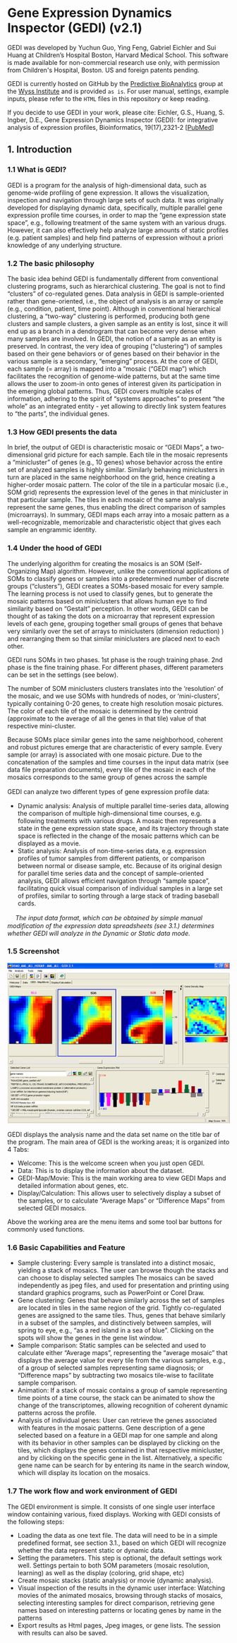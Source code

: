 # Gene Expression Dynamics Inspector (GEDI) (v2.1)

GEDI was developed by Yuchun Guo, Ying Feng, Gabriel Eichler and Sui Huang at Children’s Hospital Boston, Harvard Medical School. This software is made available for non-commercial research use only, with permission from Children's Hospital, Boston. US and foreign patents pending. 

GEDI is currently hosted on GitHub by the [Predictive BioAnalytics](mailto:midas@wyss.harvard.edu) group at the [Wyss Institute](www.wyss.harvard.edu) and is provided `as is`. For user manual, settings, example inputs, please refer to the `HTML` files in this repository or keep reading.

If you decide to use GEDI in your work, please cite:
Eichler, G.S., Huang, S. Ingber, D.E., Gene Expression Dynamics Inspector (GEDI): for integrative analysis of expression profiles, Bioinformatics, 19(17),2321-2 [[PubMed](https://www.ncbi.nlm.nih.gov/pubmed/14630665)]


## 1. Introduction
### 1.1 What is GEDI?
GEDI is a program for the analysis of high-dimensional data, such as genome-wide profiling of gene expression. It allows the visualization, inspection and navigation through large sets of such data. It was originally developed for displaying dynamic data, specifically, multiple parallel gene expression profile time courses, in order to map the “gene expression state space”, e.g., following treatment of the same system with an various drugs. However, it can also effectively help analyze large amounts of static profiles (e.g. patient samples) and help find patterns of expression without a priori knowledge of any underlying structure.
           
### 1.2 The basic philosophy
The basic idea behind GEDI is fundamentally different from conventional clustering programs, such as hierarchical clustering. The goal is not to find “clusters” of co-regulated genes. Data analysis in GEDI is sample-oriented rather than gene-oriented, i.e., the object of analysis is an array or sample (e.g., condition, patient, time point). Although in conventional hierarchical clustering, a “two-way” clustering is performed, producing both gene clusters and sample clusters, a given sample as an entity is lost, since it will end up as a branch in a dendrogram that can become very dense when many samples are involved. In GEDI, the notion of a sample as an entity is preserved. In contrast, the very idea of grouping (“clustering”) of samples based on their gene behaviors or of genes based on their behavior in the various sample is a secondary, “emerging” process. At the core of GEDI, each sample (= array) is mapped into a “mosaic (“GEDI map”) which facilitates the recognition of genome-wide patterns, but at the same time allows the user to zoom-in onto genes of interest given its participation in the emerging global patterns. Thus, GEDI covers multiple scales of information, adhering to the spirit of “systems approaches” to present “the whole” as an integrated entity - yet allowing to directly link system features to “the parts”, the individual genes.
 
### 1.3 How GEDI presents the data
In brief, the output of GEDI is characteristic mosaic or “GEDI Maps”, a two-dimensional grid picture for each sample. Each tile in the mosaic represents a “minicluster” of genes (e.g., 10 genes) whose behavior across the entire set of analyzed samples is highly similar. Similarly behaving miniclusters in turn are placed in the same neighborhood on the grid, hence creating a higher-order mosaic pattern. The color of the tile in a particular mosaic (i.e., SOM grid) represents the expression level of the genes in that minicluster in that particular sample. The tiles in each mosaic of the same analysis represent the same genes, thus enabling the direct comparison of samples (microarrays). In summary, GEDI maps each array into a mosaic pattern as a well-recognizable, memorizable and characteristic object that gives each sample an engrammic identity.
 
### 1.4 Under the hood of GEDI          
The underlying algorithm for creating the mosaics is an SOM (Self-Organizing Map) algorithm.  However, unlike the conventional applications of SOMs to classify genes or samples into a predetermined number of discrete groups (“clusters”), GEDI creates a SOMs-based mosaic for every sample. The learning process is not used to classify genes, but to generate the mosaic patterns based on miniclusters that allows human eye to find similarity based on “Gestalt” perception. In other words, GEDI can be thought of as taking the dots on a microarray that represent expression levels of each gene, grouping together small groups of genes that behave very similarly over the set of arrays to miniclusters (dimension reduction) ) and rearranging them so that similar miniclusters are placed next to each other.
 
GEDI runs SOMs in two phases. 1st phase is the rough training phase. 2nd phase is the fine training phase. For different phases, different parameters can be set in the settings (see below).
 
The number of SOM miniclusters clusters translates into the ‘resolution’ of the mosaic, and we use SOMs with hundreds of nodes, or ‘mini-clusters’, typically containing 0-20 genes, to create high resolution mosaic pictures. The color of each tile of the mosaic is determined by the centroid (approximate to the average of all the genes in that tile) value of that respective mini-cluster.
 
Because SOMs place similar genes into the same neighborhood, coherent and robust pictures emerge that are characteristic of every sample. Every sample (or array) is associated with one mosaic picture. Due to the concatenation of the samples and time courses in the input data matrix (see data file preparation documents), every tile of the mosaic in each of the mosaics corresponds to the same group of genes across the sample
 
GEDI can analyze two different types of gene expression profile data:
　
 - Dynamic analysis: Analysis of multiple parallel time-series data, allowing the comparison of multiple high-dimensional time courses, e.g. following treatments with various drugs. A mosaic then represents a state in the gene expression state space, and its trajectory through state space is reflected in the change of the mosaic patterns which can be displayed as a movie.
 - Static analysis: Analysis of non-time-series data, e.g. expression profiles of tumor samples from different patients, or comparison between normal or disease sample, etc. Because of its original design for parallel time series data and the concept of sample-oriented analysis, GEDI allows efficient navigation through “sample space”, facilitating quick visual comparison of individual samples in a large set of profiles, similar to sorting through a large stack of trading baseball cards.
 
　
_The input data format, which can be obtained by simple manual modification of the expression data spreadsheets (see 3.1.) determines whether GEDI will analyze in the Dynamic or Static data mode._

### 1.5 Screenshot
![gedi_screenshot](screenshots/screenShot.jpg)

GEDI displays the analysis name and the data set name on the title bar of the program. The main area of GEDI is the working areas; it is organized into 4 Tabs:

 - Welcome: This is the welcome screen when you just open GEDI.
 - Data: This is to display the information about the dataset.
 - GEDI-Map/Movie: This is the main working area to view GEDI Maps and detailed information about genes, etc.
 - Display/Calculation: This allows user to selectively display a subset of the samples, or to calculate “Average Maps” or “Difference Maps” from selected GEDI mosaics.
  
Above the working area are the menu items and some tool bar buttons for commonly used functions.


### 1.6 Basic Capabilities and Feature
 
 - Sample clustering: Every sample is translated into a distinct mosaic, yielding a stack of mosaics. The user can browse though the stacks and can choose to display selected samples The mosaics can be saved independently as jpeg files, and used for presentation and printing using standard graphics programs, such as PowerPoint or Corel Draw.
 - Gene clustering: Genes that behave similarly across the set of samples are located in tiles in the same region of the grid. Tightly co-regulated genes are assigned to the same tiles. Thus, genes that behave similarly in a subset of the samples, and distinctively between samples, will spring to eye, e.g., “as a red island in a sea of blue”. Clicking on the spots will show the genes in the gene list window.
 - Sample comparison: Static samples can be selected and used to calculate either “Average maps”, representing the “average mosaic” that displays the average value for every tile from the various samples, e.g., of a group of selected samples representing same diagnosis; or “Difference maps” by subtracting two mosaics tile-wise to facilitate sample comparison.
 - Animation: If a stack of mosaic contains a group of sample representing time points of a time course, the stack can be animated to show the change of the transcriptomes, allowing recognition of coherent dynamic patterns across the profile.
 - Analysis of individual genes: User can retrieve the genes associated with features in the mosaic patterns. Gene description of a gene selected based on a feature in a GEDI map for one sample and along with its behavior in other samples can be displayed by clicking on the tiles, which displays the genes contained in that respective minicluster, and by clicking on the specific gene in the list. Alternatively, a specific gene name can be search for by entering its name in the search window, which will display its location on the mosaics.
 
### 1.7 The work flow and work environment of GEDI
 
The GEDI environment is simple. It consists of one single user interface window containing various, fixed displays. Working with GEDI consists of the following steps:

 - Loading the data as one text file. The data will need to be in a simple predefined format, see section 3.1., based on which GEDI will recognize whether the data represent static or dynamic data.
 - Setting the parameters. This step is optional, the default settings work well. Settings pertain to both SOM parameters (mosaic resolution, learning) as well as the display (coloring, grid shape, etc)
 - Create mosaic stacks (static analysis) or movie (dynamic analysis).
 - Visual inspection of the results in the dynamic user interface: Watching movies of the animated mosaics, browsing through stacks of mosaics, selecting interesting samples for direct comparison, retrieving gene names based on interesting patterns or locating genes by name in the patterns
 - Export results as Html pages, Jpeg images, or gene lists. The session with results can also be saved.
 
 
